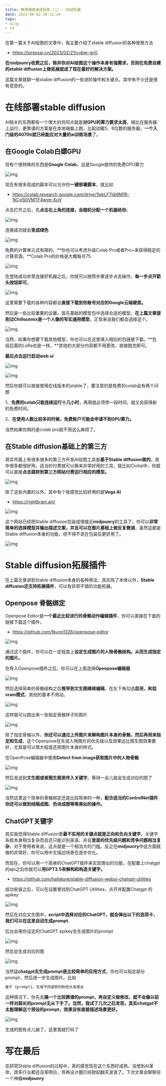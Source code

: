 ```yaml
---
title: 赛博偶像速成指南（二）- SD进阶篇
date: 2023-06-02 18:12:24
tags:
- aicg
- sd
---
```


在第一篇关于AI绘图的文章中，我主要介绍了stable diffusion的各种使用方法

- https://lorexxar.cn/2023/02/21/cyber-girl/

**在midjounry收费之后，除非你对AI绘图这个操作本身有强需求，否则在免费自建的stable diffusion上做拓展就成了现在最好的解决方案。**

这篇文章就聊一些stable diffusion的一些进阶操作和关键点。其中有不少还是很有意思的。

<!--more-->

# 在线部署stable diffusion

AI相关的东西都有一个很大的共同点就是**对GPU的算力要求太高**，相比在服务器上运行，更靠谱的方案是在本地电脑上跑，比起动辄5、6位数的服务器，**一个入门级的4070ti就已经能应对大量的ai训练场景**了。

## 在Google Colab白嫖GPU

但有个很特殊的东西是**Google Colab**，这是Google提供的免费GPU算力

![img](https://lorexxar-blog.oss-cn-shanghai.aliyuncs.com/blog/202306021814320.png)

现在有很多现成的脚本可以允许你**一键部署脚本**，就比如

- https://colab.research.google.com/drive/1lekLF7iib6M1R-NCylS0VMTF4wve-XuV

点击打开之后，先**点击右上角的连接，会随机分配一个机器给你**。

![img](https://lorexxar-blog.oss-cn-shanghai.aliyuncs.com/blog/202306021814746.png)

连接成功就会**变成绿色**

![img](https://lorexxar-blog.oss-cn-shanghai.aliyuncs.com/blog/202306021814327.png)

免费的计算单元式有限的，**你也可以考虑升级Colab Pro或者Pro+来获得稳定的计算资源。**Colab Pro的价格是大概每月75.

![img](https://lorexxar-blog.oss-cn-shanghai.aliyuncs.com/blog/202306021814809.png)

在登陆成功并里连接好机器之后，你就可以按照步骤逐步点击操作，**每一步点开箭头按钮即可**。

![img](https://lorexxar-blog.oss-cn-shanghai.aliyuncs.com/blog/202306021814201.png)

这里需要下载的各种内容都会**直接下载到你账号对应的Google云端硬盘。**

然后是一些比较重要的设置，首先基础的模型包中选择合适的模型，**在上篇文章提到过Chilloutmix是一个人像的写实通用模型**，正常来说我们都会选择这个。

![img](https://lorexxar-blog.oss-cn-shanghai.aliyuncs.com/blog/202306021814165.png)

当然，如果你想要下载其他模型，你也可以在这里填入相应的包链接下载。**包括后面的LoRa也是一样。**其他的大部分内容都不用更改，直接跑完即可。

**最后点击运行启动web ui**

![img](https://lorexxar-blog.oss-cn-shanghai.aliyuncs.com/blog/202306021814262.png)

![img](https://lorexxar-blog.oss-cn-shanghai.aliyuncs.com/blog/202306021814298.png)

然后你就可以直接使用在线版本的stable了，要注意的是免费的colab会有两个问题

1、**免费的colab只能连续运行十几小时**，再用就必须停一段时间，就又会获得新的免费时间。

2、**在使用人数比较多的时候，免费账户可能会申请不到GPU算力。**

当然如果你用的是colab pro就不用这么麻烦了。

## 在Stable diffusion基础上的第三方

其实市面上有很多很多的第三方开发AI绘图工具是**基于Stable diffusion做的**，其中很多都很好用，适当的付费就可以换来非常好用的工具，就比如Civitai中，你就可以直接**点击跳转到第三方网站付费运行相应的模型。**

![img](https://lorexxar-blog.oss-cn-shanghai.aliyuncs.com/blog/202306021814834.png)

除了这些内置的以外，其中有个我感觉比较好用的是**Vega AI**

- https://rightbrain.art/

![img](https://lorexxar-blog.oss-cn-shanghai.aliyuncs.com/blog/202306021814021.png)

这个网站已经把Stable diffusion包装成很接近**midjounry**的工具了，你可以**非常简单的选择模型并输出描述文案，并且可以在图片基础上做反复微调**，虽然这都是Stable diffusion本身的功能，但不得不说在包装后更好用了。

![img](https://lorexxar-blog.oss-cn-shanghai.aliyuncs.com/blog/202306021814987.png)

# Stable diffusion拓展插件

在上篇文章讲到Stable diffusion本身的各种用法，其实除了本体以外，**Stable diffusion还支持拓展插件**，可以有非常不错的功能拓展。

## Openpose 骨骼绑定

Openpose Editor是**一个最近比较流行的骨骼动作编辑插件**，你可以直接在下面的链接下载这个插件。

- https://github.com/fkunn1326/openpose-editor

![img](https://lorexxar-blog.oss-cn-shanghai.aliyuncs.com/blog/202306021814700.png)

通过这个插件，你可以在一定程度上**设定生成图片的人物骨骼结构。从而生成指定的图片。**

在导入Openpose插件之后，你可以在上面选择**Openpose编辑器**

![img](https://lorexxar-blog.oss-cn-shanghai.aliyuncs.com/blog/202306021814486.png)

然后选择简单的骨骼结构之后**推导到文生图继续编辑**，在左下角勾选**启用，和低vram模式**，其他的基本不用动。

![img](https://lorexxar-blog.oss-cn-shanghai.aliyuncs.com/blog/202306021814571.png)

这样就可以跑出来一张指定骨骼样子的图片

![img](https://lorexxar-blog.oss-cn-shanghai.aliyuncs.com/blog/202306021815163.png)

除了指定骨骼以外，**你还可以通过上传图片来解构图片本身的骨骼，然后再用来指定和生成**，这个Openpose在生成人物图片的优先级以及效果远比图生图效果要好，尤其是可以很大程度还原图片本身的样式。

在OpenPose编辑器中使用**Detect from image获取图片中的人物骨骼**

![img](https://lorexxar-blog.oss-cn-shanghai.aliyuncs.com/blog/202306021815157.png)

然后发送到**文生图或者图生图里传入关键字**。等待一会儿就会生成对应的图了

![img](https://lorexxar-blog.oss-cn-shanghai.aliyuncs.com/blog/202306021815287.png)

当然这里这个简单的骨骼绑定还是比较简单的一种，**配合适当的ControlNet插件你还可以做到线稿成图、色块成图等等类似的操作。**

## ChatGPT关键字

其实我觉得Stable diffusion里**最不实用的关键点就是正向和负向关键字**，关键字系统本身相当复杂而且还只能识别英语，并且**里面的优先级问题和竞争问题相当复杂**，对于使用者来说，这点就是一个相当大的门槛。反之在**midjounry**中这方面就做的非常好，你可以用中文描述场景在逐步优化。

而现在，你可以用一个简单的ChatGPT插件来实现类似的功能，在配置上chatgpt的api之后你就可以**用GPT3.5来解构和构造关键字。**

- https://github.com/hallatore/stable-diffusion-webui-chatgpt-utilities

成功安装之后，可以在设置里找到ChatGPT Utilities，点开并配置Chatgpt 的apikey

![img](https://lorexxar-blog.oss-cn-shanghai.aliyuncs.com/blog/202306021815842.png)

然后在对应文生图中，**script中选择对应的ChatGPT，就会弹出以下的选项卡，我们可以在这里自动生成prompt.**

后台会用你设定的ChatGPT apikey去生成图片的prompt

![img](https://lorexxar-blog.oss-cn-shanghai.aliyuncs.com/blog/202306021815829.png)

然后会生成对应的图

![img](https://lorexxar-blog.oss-cn-shanghai.aliyuncs.com/blog/202306021815383.png)

当然**让chatgpt去生成prompt是比较简单的应用方式**，你也可以指定部分prompt，然后进一步生成图片。比如

```python
基于 {prompt}，生成不同姿势的粉色头发美女
```

这种情况下，你先去**搞一个比较靠谱的prompt，再自定义做修改，**就不会像以前一样对超长的prompt无从下手了。当然，我试了几次之后发现**，其实chatgpt不太能理解这个预设的prompt，效果没有直接描述场景更好。**

![img](https://lorexxar-blog.oss-cn-shanghai.aliyuncs.com/blog/202306021815109.png)

生成的图有点儿崩了，这里我就打码了

# 写在最后

在研究Stable diffusion的过程中，真的感觉现在这个东西好成熟，没想到AI革命，很多行业都还没革明白，但再设计圈已经掀起翻天波浪了。下次文章会聊聊另一个神器**midjounry**
